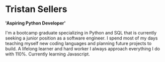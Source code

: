 # Tristan Sellers

**'Aspiring Python Developer'**

I'm a bootcamp graduate specializing in Python and SQL that is currently seeking a junior position as a software engineer. I spend most of my days teaching myself new coding languages and planning future projects to build. A lifelong learner and hard worker I always approach everything I do with 110%. Currently learning Javascript.



